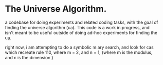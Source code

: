 # The Universe Algorithm.

a codebase for doing experiments and related coding tasks, with the goal of finding the universe algorithm (ua). This code is a work in progress, and isn't meant to be useful outside of doing ad-hoc experiments for finding the ua.

right now, i am attempting to do a symbolic m ary search, and look for cas which recreate rule 110, where m = 2, and n = 1, (where m is the modulus, and n is the dimension.)


